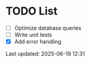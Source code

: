 # TODO List

- [ ] Optimize database queries
- [ ] Write unit tests
- [x] Add error handling

Last updated: 2025-06-19 12:31
